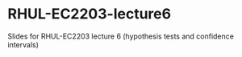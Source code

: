 # RHUL-EC2203-lecture6
Slides for RHUL-EC2203 lecture 6 (hypothesis tests and confidence intervals)
